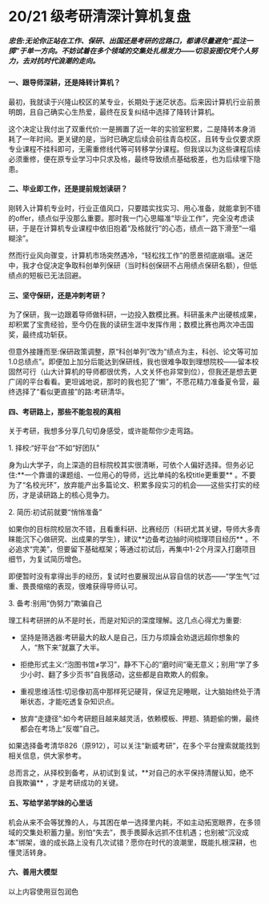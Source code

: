 # 20/21 级考研清深计算机复盘



##### 忠告:无论你正站在工作、保研、出国还是考研的岔路口，都请尽量避免“孤注一掷”于单一方向。不妨试着在多个领域的交集处扎根发力——切忌妄图仅凭个人努力，去对抗时代浪潮的走向。



#### 一、跟导师深耕，还是降转计算机？

最初，我就读于兴隆山校区的某专业，长期处于迷茫状态。后来因计算机行业前景明朗，且自己确实心生热爱，最终在反复纠结中选择了降转计算机。

这个决定让我付出了双重代价:一是搁置了近一年的实验室积累，二是降转本身消耗了一年时间。更关键的是，当时已确定后续会前往青岛校区，且转专业仅要求原专业课程不挂科即可，无需重修线代等可转移学分课程。但我误以为这些课程后续必须重修，便在原专业学习中只求及格，最终导致绩点基础极差，也为后续埋下隐患。



#### 二、毕业即工作，还是提前规划读研？

刚转入计算机专业时，行业正值风口，只要踏实找实习、用心准备，就能拿到不错的offer，绩点似乎没那么重要。那时我一门心思瞄准“毕业工作”，完全没考虑读研，于是在计算机专业课程中依旧抱着“及格就行”的心态，绩点一路下滑至“一塌糊涂”。

然而行业风向骤变，计算机市场突然遇冷，“轻松找工作”的愿景彻底崩塌。迷茫中，我才仓促决定争取科创单列保研（当时科创保研不占用绩点保研名额），但低绩点的短板已无法回避。



#### 三、坚守保研，还是冲刺考研？

为了保研，我一边跟着导师做科研，一边投入数模比赛。科研虽未产出硬核成果，却积累了宝贵经验，至今仍在我的读研生涯中发挥作用；数模比赛也两次冲击国奖，最终成功斩获。

但意外接踵而至:保研政策调整，原“科创单列”改为“绩点为主，科创、论文等可加1.0总绩点”。即便加上加分后能达到保研线，我也很难争取到理想院校——留本校固然可行（山大计算机的导师都很优秀，人文关怀也非常到位），但我还是想去更广阔的平台看看。更坦诚地说，那时的我也犯了“懒”，不愿花精力准备夏令营，最终选择了“看似更直接”的路:考研清华。



#### 四、考研路上，那些不能忽视的真相

关于考研，我想多分享几句切身感受，或许能帮你少走弯路。

1\. 择校:“好平台”不如“好团队”

身为山大学子，向上深造的目标院校其实很清晰，可依个人偏好选择。但务必记住:\*\*一个靠谱的课题组、一位用心的导师，远比单纯的名校title更重要\*\* 。不要为了“名校光环”，放弃能产出多篇论文、积累多段实习的机会——这些实打实的经历，才是读研路上的核心竞争力。

2\. 简历:初试前就要“悄悄准备”

如果你的目标院校层次不错，且看重科研、比赛经历（科研尤其关键，导师大多青睐能沉下心做研究、出成果的学生），建议\*\*边备考边抽时间梳理项目经历\*\* 。不必追求“完美”，但要留下基础框架；等通过初试后，再集中1-2个月深入打磨项目细节，为复试简历增色。

即便暂时没有拿得出手的经历，复试时也要展现出从容自信的状态——“学生气”过重、畏畏缩缩的表现，很难获得导师认可。

3\. 备考:别用“伪努力”欺骗自己

理工科考研拼的从不是时长，而是对知识的深度理解。这几点心得尤为重要:

- 坚持是筛选器:考研最大的敌人是自己，压力与烦躁会劝退远超你想象的人，“熬下来”就赢了大半。

- 拒绝形式主义:“泡图书馆≠学习”，静不下心的“磨时间”毫无意义；别用“学了多少小时、翻了多少页书”自我感动，这些都是自欺欺人的假象。

- 重视思维活性:切忌像初高中那样死记硬背，保证充足睡眠，让大脑始终处于清晰状态，才能吃透复杂知识点。

- 放弃“走捷径”:如今考研题目越来越灵活，依赖模板、押题、猜题偷的懒，最终都会在考场上“反噬”自己。

如果选择备考清华826（原912），可以关注“新威考研”，在多个平台搜索就能找到相关信息，供大家参考。

总而言之，从择校到备考，从初试到复试，\*\*对自己的水平保持清醒认知，绝不自我欺骗\*\* ，才是考研成功的关键。



#### 五、写给学弟学妹的心里话

机会从来不会等犹豫的人，与其困在单一选择里内耗，不如主动拓宽眼界，在多领域的交集处积蓄力量。别怕“失去”，畏手畏脚永远抓不住机遇；也别被“沉没成本”绑架，谁的成长路上没有几次试错？愿你在时代的浪潮里，既能扎根深耕，也懂灵活转身。



#### 六、善用大模型

以上内容使用豆包润色

